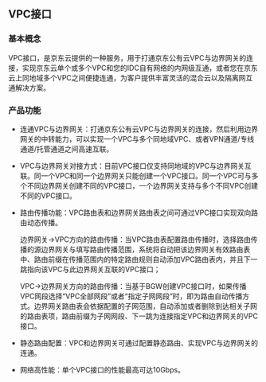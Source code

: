 ## **VPC接口**

### **基本概念**

VPC接口，是京东云提供的一种服务，用于打通京东公有云VPC与边界网关的连接，实现京东云单个或多个VPC和您的IDC自有网络的内网级互通，或者您在京东云上同地域多个VPC之间便捷连通，为客户提供丰富灵活的混合云以及隔离网互通解决方案。

### **产品功能**

- 连通VPC与边界网关：打通京东公有云VPC与边界网关的连接，然后利用边界网关的中转能力，可以实现一个VPC与多个同地域VPC、或者VPN通道/专线通道/托管通道之间高速互联。

- VPC与边界网关对接方式：目前VPC接口仅支持同地域的VPC与边界网关互联。同一个VPC和同一个边界网关只能创建一个VPC接口。同一个VPC可与多个不同边界网关创建不同的VPC接口，一个边界网关支持与多个不同VPC创建不同的VPC接口。

- 路由传播功能：VPC路由表和边界网关路由表之间可通过VPC接口实现双向路由动态传播。

  边界网关->VPC方向的路由传播：当VPC路由表配置路由传播时，选择路由传播的源边界网关与填写路由传播范围，系统将自动把该边界网关有效路由表中、路由前缀在传播范围内的特定路由规则自动添加VPC路由表内，并且下一跳指向该VPC与此边界网关互联的VPC接口；

  VPC->边界网关方向的路由传播：当基于BGW创建VPC接口时，如果传播VPC网段选择“VPC全部网段”或者“指定子网网段”时，即为路由自动传播方式。边界网关路由表会依据配置的子网范围，自动添加或者删除到达相关子网的路由表项，路由前缀为子网网段、下一跳为连接指定VPC和边界网关的VPC接口。

- 静态路由配置：VPC和边界网关可通过配置静态路由、实现VPC与边界网关的连通。

- 网络高性能：单个VPC接口的性能最高可达10Gbps。







